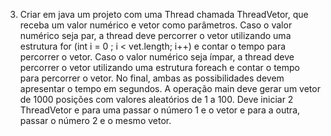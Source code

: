 3) Criar em java um projeto com uma Thread chamada ThreadVetor, que receba um valor
numérico e vetor como parâmetros. Caso o valor numérico seja par, a thread deve percorrer o
vetor utilizando uma estrutura for (int i = 0 ; i < vet.length; i++) e contar o tempo para percorrer
o vetor. Caso o valor numérico seja ímpar, a thread deve percorrer o vetor utilizando uma
estrutura foreach e contar o tempo para percorrer o vetor. No final, ambas as possibilidades
devem apresentar o tempo em segundos.
A operação main deve gerar um vetor de 1000 posições com valores aleatórios de 1 a 100.
Deve iniciar 2 ThreadVetor e para uma passar o número 1 e o vetor e para a outra, passar o
número 2 e o mesmo vetor.
